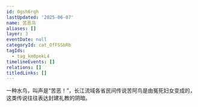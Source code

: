 ```yaml
---
id: 0gsh6rqh
lastUpdated: '2025-06-07'
name: 苦恶鸟
aliases: []
layer: 3
eventDate: null
categoryId: cat_OfFSSbRb
tagIds:
  - tag_km8pekL4
timelineEvents: []
relations: []
titledLinks: []
---
```

一种水鸟，叫声是“苦恶！”，长江流域各省民间传说苦阿鸟是由冤死妇女变成的，这类传说往往表达封建礼教的阴暗。
